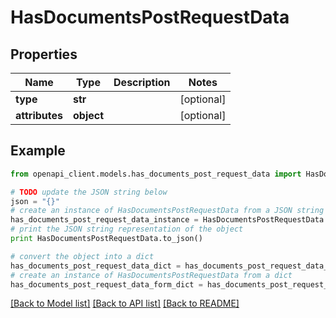 # HasDocumentsPostRequestData


## Properties
Name | Type | Description | Notes
------------ | ------------- | ------------- | -------------
**type** | **str** |  | [optional] 
**attributes** | **object** |  | [optional] 

## Example

```python
from openapi_client.models.has_documents_post_request_data import HasDocumentsPostRequestData

# TODO update the JSON string below
json = "{}"
# create an instance of HasDocumentsPostRequestData from a JSON string
has_documents_post_request_data_instance = HasDocumentsPostRequestData.from_json(json)
# print the JSON string representation of the object
print HasDocumentsPostRequestData.to_json()

# convert the object into a dict
has_documents_post_request_data_dict = has_documents_post_request_data_instance.to_dict()
# create an instance of HasDocumentsPostRequestData from a dict
has_documents_post_request_data_form_dict = has_documents_post_request_data.from_dict(has_documents_post_request_data_dict)
```
[[Back to Model list]](../README.md#documentation-for-models) [[Back to API list]](../README.md#documentation-for-api-endpoints) [[Back to README]](../README.md)



